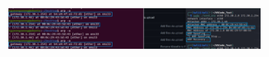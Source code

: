 <img src="https://raw.githubusercontent.com/kgyeongseong/ARP_Spoofing/main/ARP_spoofing_1/image_1.jpg">
